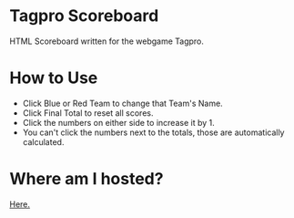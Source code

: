 # Tagpro Scoreboard
HTML Scoreboard written for the webgame Tagpro.

# How to Use
* Click Blue or Red Team to change that Team's Name.
* Click Final Total to reset all scores.
* Click the numbers on either side to increase it by 1.
* You can't click the numbers next to the totals, those are automatically calculated.

# Where am I hosted?
[Here.](http://tagproscoreboard.42pag.es/)
